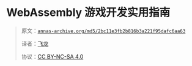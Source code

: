 # WebAssembly 游戏开发实用指南

> 原文：[`annas-archive.org/md5/2bc11e3fb2b816b3a221f95dafc6aa63`](https://annas-archive.org/md5/2bc11e3fb2b816b3a221f95dafc6aa63)
> 
> 译者：[飞龙](https://github.com/wizardforcel)
> 
> 协议：[CC BY-NC-SA 4.0](http://creativecommons.org/licenses/by-nc-sa/4.0/)